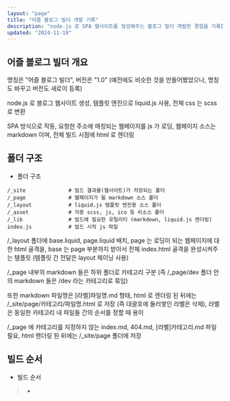 ```yaml
---
layout: "page"
title: "어즐 블로그 빌더 개발 기록"
description: "node.js 로 SPA 웹사이트를 형성해주는 블로그 빌더 개발한 경험을 기록한 페이지"
updated: "2024-11-19"
---
```


## 어즐 블로그 빌더 개요

명칭은 "어즐 블로그 빌더", 버전은 "1.0" (예전에도 비슷한 것을 만들어봤었으나, 명칭도 바꾸고 버전도 새로이 등록)

node.js 로 블로그 웹사이트 생성, 템플릿 엔진으로 liquid.js 사용, 전체 css 는 scss 로 변환

SPA 방식으로 작동, 요청한 주소에 매칭되는 웹페이지를 js 가 로딩, 웹페이지 소스는 markdown 이며, 전체 빌드 시점에 html 로 렌더링

## 폴더 구조

- 폴더 구조
```pseudo
/_site              # 빌드 결과물(웹사이트)가 저장되는 폴더
/_page              # 웹페이지가 될 markdown 소스 폴더
/_layout            # liquid.js 템플릿 엔진용 소스 폴더
/_asset             # 각종 scss, js, ico 등 리소스 폴더
/_lib               # 빌드에 필요한 유틸리티 (markdown, liquid.js 렌더링)
index.js            # 빌드 시작 js 파일
```

/_layout 폴더에 base.liquid, page.liquid 배치, page 는 로딩이 되는 웹페이지에 대한 html 골격을, base 는 page 부분까지 받아서 전체 index.html 골격을 완성시켜주는 템플릿 (템플릿 간 전달은 layout 체이닝 사용)

/_page 내부의 markdown 들은 하위 폴더로 카테고리 구분 (즉 /_page/dev 폴더 안의 markdown 들은 /dev 라는 카테고리로 묶임)

또한 markdown 파일명은 [라벨]파일명.md 형태, html 로 렌더링 된 뒤에는 /_site/page/카테고리/파일명.html 로 저장 (즉 대괄호에 둘러쌓인 라벨은 삭제), 라벨은 동일한 카테고리 내 파일들 간의 순서를 정할 때 용이

/_page 에 카테고리를 지정하지 않는 index.md, 404.md, [라벨]카테고리.md 파일 필요, html 렌더링 된 뒤에는 /_site/page 폴더에 저장

## 빌드 순서

- 빌드 순서
> - 
